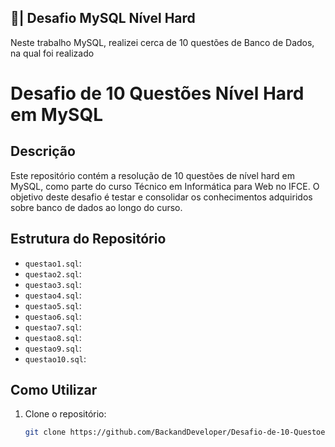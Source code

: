 ## 🎲| Desafio MySQL Nível Hard

Neste trabalho MySQL, realizei cerca de 10 questões de Banco de Dados, na qual foi realizado 

# Desafio de 10 Questões Nível Hard em MySQL

## Descrição

Este repositório contém a resolução de 10 questões de nível hard em MySQL, como parte do curso Técnico em Informática para Web no IFCE. O objetivo deste desafio é testar e consolidar os conhecimentos adquiridos sobre banco de dados ao longo do curso.

## Estrutura do Repositório

- `questao1.sql`: 
- `questao2.sql`:
- `questao3.sql`: 
- `questao4.sql`: 
- `questao5.sql`: 
- `questao6.sql`: 
- `questao7.sql`: 
- `questao8.sql`: 
- `questao9.sql`: 
- `questao10.sql`:

## Como Utilizar

1. Clone o repositório:
   ```bash
   git clone https://github.com/BackandDeveloper/Desafio-de-10-Questoes-Nivel-Hard-em-MySQL.git

